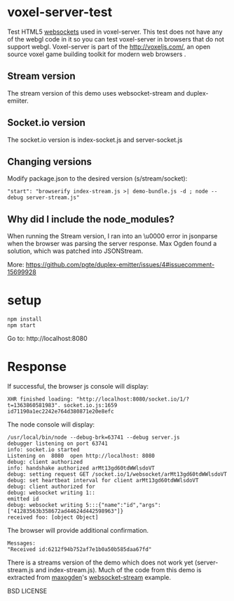 # voxel-server-test

Test HTML5 [websockets](https://developer.mozilla.org/en-US/docs/WebSockets) used in voxel-server. 
This test does not have any of the webgl code in it so you can test voxel-server in browsers that do not support webgl.
Voxel-server is part of the http://voxeljs.com/, an open source voxel game building toolkit for modern web browsers .

## Stream version

The stream version of this demo uses websocket-stream and duplex-emiiter.

## Socket.io version

The socket.io version is index-socket.js and server-socket.js

## Changing versions

 Modify package.json to the desired version (s/stream/socket):

    "start": "browserify index-stream.js >| demo-bundle.js -d ; node --debug server-stream.js"

## Why did I include the node_modules?

When running the Stream version, I ran into an \u0000 error in jsonparse when the browser was parsing the server response.
Max Ogden found a solution, which was patched into JSONStream.

More: https://github.com/pgte/duplex-emitter/issues/4#issuecomment-15699928

# setup

    npm install
    npm start

Go to: http://localhost:8080

# Response

If successful, the browser js console will display:

    XHR finished loading: "http://localhost:8080/socket.io/1/?t=1363860581983". socket.io.js:1659
    id71190a1ec2242e764d380871e20e8efc

The node console will display:

    /usr/local/bin/node --debug-brk=63741 --debug server.js
    debugger listening on port 63741
    info: socket.io started
    Listening on  8080  open http://localhost: 8080
    debug: client authorized
    info: handshake authorized arMt13gd60tdWWlsdoVT
    debug: setting request GET /socket.io/1/websocket/arMt13gd60tdWWlsdoVT
    debug: set heartbeat interval for client arMt13gd60tdWWlsdoVT
    debug: client authorized for
    debug: websocket writing 1::
    emitted id
    debug: websocket writing 5:::{"name":"id","args":["41283563b358672ad44624d442598963"]}
    received foo: [object Object]

The browser will provide additional confirmation.

    Messages:
    "Received id:6212f94b752af7e1b0a50b585daa67fd"

There is a streams version of the demo which does not work yet (server-stream.js and index-stream.js).
Much of the code from this demo is extracted from [maxogden](https://github.com/maxogden)'s
[websocket-stream](https://github.com/maxogden/websocket-stream) example.

BSD LICENSE